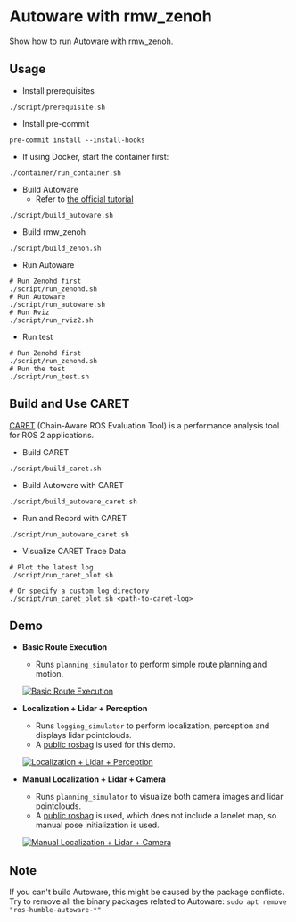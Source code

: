 # Autoware with rmw_zenoh

Show how to run Autoware with rmw_zenoh.

## Usage

* Install prerequisites

```shell
./script/prerequisite.sh
```

* Install pre-commit

```shell
pre-commit install --install-hooks
```

* If using Docker, start the container first:

```shell
./container/run_container.sh
```

* Build Autoware
  * Refer to [the official tutorial](https://autowarefoundation.github.io/autoware-documentation/main/installation/autoware/source-installation/)

```shell
./script/build_autoware.sh
```

* Build rmw_zenoh

```shell
./script/build_zenoh.sh
```

* Run Autoware

```shell
# Run Zenohd first
./script/run_zenohd.sh
# Run Autoware
./script/run_autoware.sh
# Run Rviz
./script/run_rviz2.sh
```

* Run test

```shell
# Run Zenohd first
./script/run_zenohd.sh
# Run the test
./script/run_test.sh
```

## Build and Use CARET

[CARET](https://github.com/tier4/caret) (Chain-Aware ROS Evaluation Tool) is a performance analysis tool for ROS 2 applications.

* Build CARET

```shell
./script/build_caret.sh
```

* Build Autoware with CARET

```shell
./script/build_autoware_caret.sh
```

* Run and Record with CARET

```shell
./script/run_autoware_caret.sh
```

* Visualize CARET Trace Data

```shell
# Plot the latest log
./script/run_caret_plot.sh

# Or specify a custom log directory
./script/run_caret_plot.sh <path-to-caret-log>
```

## Demo

* **Basic Route Execution**
  * Runs `planning_simulator` to perform simple route planning and motion.

  [![Basic Route Execution](http://img.youtube.com/vi/1MbIKINI6XI/0.jpg)](https://youtu.be/1MbIKINI6XI "Basic Route Execution")

* **Localization + Lidar + Perception**
  * Runs `logging_simulator` to perform localization, perception and displays lidar pointclouds.
  * A [public rosbag](https://autowarefoundation.github.io/autoware-documentation/main/tutorials/ad-hoc-simulation/rosbag-replay-simulation/) is used for this demo.

  [![Localization + Lidar + Perception](http://img.youtube.com/vi/as9BZzZuQEg/0.jpg)](https://youtu.be/as9BZzZuQEg "Localization + Lidar + Perception")

* **Manual Localization + Lidar + Camera**
  * Runs `planning_simulator` to visualize both camera images and lidar pointclouds.
  * A [public rosbag](https://autowarefoundation.github.io/autoware-documentation/main/datasets/) is used, which does not include a lanelet map, so manual pose initialization is used.

  [![Manual Localization + Lidar + Camera](http://img.youtube.com/vi/SYLeAmDG_hM/0.jpg)](https://youtu.be/SYLeAmDG_hM "Manual Localization + Lidar + Camera")


## Note

If you can't build Autoware, this might be caused by the package conflicts.
Try to remove all the binary packages related to Autoware: `sudo apt remove "ros-humble-autoware-*"`
